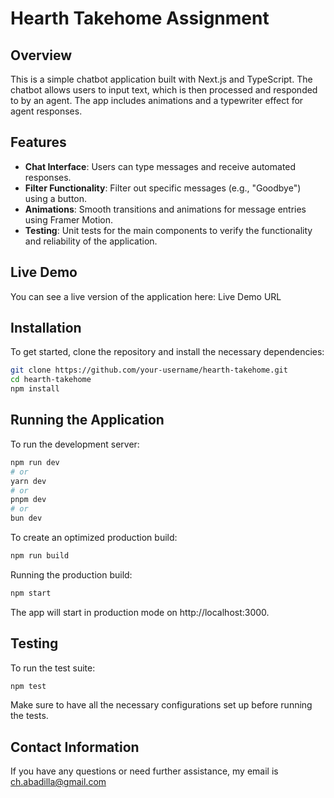 # Hearth Takehome Assignment

## Overview

This is a simple chatbot application built with Next.js and TypeScript. The chatbot allows users to input text, which is then processed and responded to by an agent. The app includes animations and a typewriter effect for agent responses.

## Features

- **Chat Interface**: Users can type messages and receive automated responses.
- **Filter Functionality**: Filter out specific messages (e.g., "Goodbye") using a button.
- **Animations**: Smooth transitions and animations for message entries using Framer Motion.
- **Testing**: Unit tests for the main components to verify the functionality and reliability of the application.

## Live Demo

You can see a live version of the application here:
Live Demo URL

## Installation

To get started, clone the repository and install the necessary dependencies:

```bash
git clone https://github.com/your-username/hearth-takehome.git
cd hearth-takehome
npm install
```

## Running the Application

To run the development server:

```bash
npm run dev
# or
yarn dev
# or
pnpm dev
# or
bun dev
```

To create an optimized production build:

```bash
npm run build
```

Running the production build:

```bash
npm start
```

The app will start in production mode on http://localhost:3000.

## Testing

To run the test suite:

```bash
npm test
```

Make sure to have all the necessary configurations set up before running the tests.

## Contact Information

If you have any questions or need further assistance, my email is ch.abadilla@gmail.com
